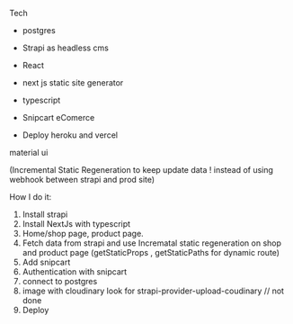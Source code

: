 Tech

- postgres 
- Strapi as headless cms 

- React 
- next js static site generator
- typescript 

- Snipcart eComerce 

- Deploy heroku and vercel

material ui

(Incremental Static Regeneration to keep update data ! instead of using webhook between strapi and
prod site)
 

How I do it:

1. Install strapi
2. Install NextJs with typescript
3. Home/shop page, product page.
4. Fetch data from strapi and use Incrematal static regeneration on shop and product page 
(getStaticProps , getStaticPaths for dynamic route) 
5. Add snipcart
6. Authentication with snipcart
7. connect to postgres
8. image with cloudinary look for strapi-provider-upload-coudinary // not done
9. Deploy

